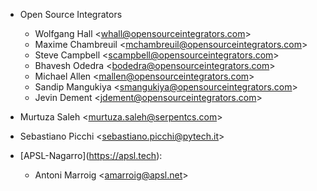 - Open Source Integrators  
  - Wolfgang Hall \<<whall@opensourceintegrators.com>\>
  - Maxime Chambreuil \<<mchambreuil@opensourceintegrators.com>\>
  - Steve Campbell \<<scampbell@opensourceintegrators.com>\>
  - Bhavesh Odedra \<<bodedra@opensourceintegrators.com>\>
  - Michael Allen \<<mallen@opensourceintegrators.com>\>
  - Sandip Mangukiya \<<smangukiya@opensourceintegrators.com>\>
  - Jevin Dement \<<jdement@opensourceintegrators.com>\>

- Murtuza Saleh \<<murtuza.saleh@serpentcs.com>\>

- Sebastiano Picchi \<<sebastiano.picchi@pytech.it>\>

- \[APSL-Nagarro\](<https://apsl.tech>):
  - Antoni Marroig \<<amarroig@apsl.net>\>
